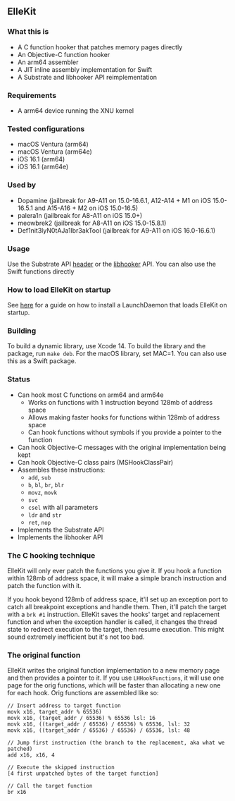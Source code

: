 ##  ElleKit

### What this is

- A C function hooker that patches memory pages directly
- An Objective-C function hooker
- An arm64 assembler
- A JIT inline assembly implementation for Swift
- A Substrate and libhooker API reimplementation

### Requirements

- A arm64 device running the XNU kernel

### Tested configurations

- macOS Ventura (arm64)
- macOS Ventura (arm64e)
- iOS 16.1 (arm64)
- iOS 16.1 (arm64e)

### Used by
- Dopamine (jailbreak for A9-A11 on 15.0-16.6.1, A12-A14 + M1 on iOS 15.0-16.5.1 and A15-A16 + M2 on iOS 15.0-16.5)
- palera1n (jailbreak for A8-A11 on iOS 15.0+)
- meowbrek2 (jailbreak for A8-A11 on iOS 15.0-15.8.1)
- Def1nit3lyN0tAJa1lbr3akTool (jailbreak for A9-A11 on iOS 16.0-16.6.1)

### Usage

Use the Substrate API [header](https://github.com/theos/headers/blob/master/substrate.h) or the [libhooker](https://libhooker.com) API. 
You can also use the Swift functions directly

### How to load ElleKit on startup
See [here](./launchd-plist/LAUNCHDAEMON.md) for a guide on how to install a LaunchDaemon that loads ElleKit on startup.

### Building

To build a dynamic library, use Xcode 14. To build the library and the package, run `make deb`. For the macOS library, set MAC=1.
You can also use this as a Swift package.

### Status

- Can hook most C functions on arm64 and arm64e
    - Works on functions with 1 instruction beyond 128mb of address space
    - Allows making faster hooks for functions within 128mb of address space
    - Can hook functions without symbols if you provide a pointer to the function
- Can hook Objective-C messages with the original implementation being kept
- Can hook Objective-C class pairs (MSHookClassPair)
- Assembles these instructions: 
    - `add`, `sub`
    - `b`, `bl`, `br`, `blr` 
    - `movz`, `movk`
    - `svc`
    - `csel` with all parameters
    - `ldr` and `str`
    - `ret`, `nop`
- Implements the Substrate API
- Implements the libhooker API

### The C hooking technique

ElleKit will only ever patch the functions you give it. If you hook a function within 128mb of address space, it will make a simple branch instruction and patch the function with it. 

If you hook beyond 128mb of address space, it'll set up an exception port to catch all breakpoint exceptions and handle them. Then, it'll patch the target with a `brk #1` instruction. ElleKit saves the hooks' target and replacement function and when the exception handler is called, it changes the thread state to redirect execution to the target, then resume execution. This might sound extremely inefficient but it's not too bad.

### The original function

ElleKit writes the original function implementation to a new memory page and then provides a pointer to it. If you use `LHHookFunctions`, it will use one page for the orig functions, which will be faster than allocating a new one for each hook. Orig functions are assembled like so: 

```arm64
// Insert address to target function
movk x16, target_addr % 65536)
movk x16, (target_addr / 65536) % 65536 lsl: 16
movk x16, ((target_addr / 65536) / 65536) % 65536, lsl: 32
movk x16, ((target_addr / 65536) / 65536) / 65536, lsl: 48

// Jump first instruction (the branch to the replacement, aka what we patched)
add x16, x16, 4 

// Execute the skipped instruction
[4 first unpatched bytes of the target function]

// Call the target function
br x16
```
